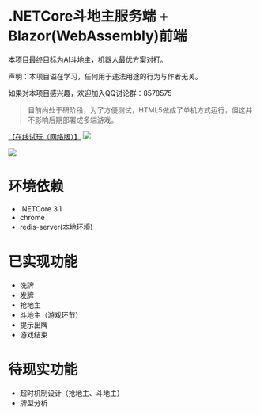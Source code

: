 # .NETCore斗地主服务端 + Blazor(WebAssembly)前端

本项目最终目标为AI斗地主，机器人最优方案对打。

声明：本项目谥在学习，任何用于违法用途的行为与作者无关。

如果对本项目感兴趣，欢迎加入QQ讨论群：8578575

> 目前尚处于研阶段，为了方便测试，HTML5做成了单机方式运行，但这并不影响后期部署成多端游戏。

[【在线试玩（网络版）】](http://111.231.188.181:5000)
![](001.png)

![](003.png)

# 环境依赖

* .NETCore 3.1
* chrome
* redis-server(本地环境)

# 已实现功能

* 洗牌
* 发牌
* 抢地主
* 斗地主（游戏环节）
* 提示出牌
* 游戏结束

# 待现实功能

* 超时机制设计（抢地主、斗地主）
* 牌型分析
